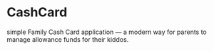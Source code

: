 # CashCard
simple Family Cash Card application — a modern way for parents to manage allowance funds for their kiddos.
